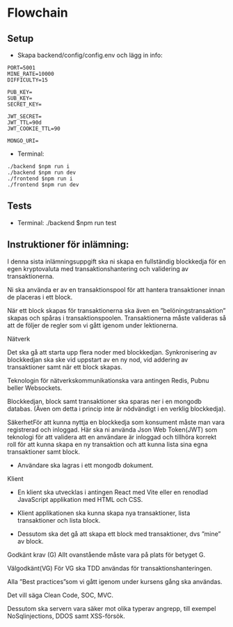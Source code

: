 # Flowchain

## Setup

- Skapa backend/config/config.env och lägg in info:

```
PORT=5001
MINE_RATE=10000
DIFFICULTY=15

PUB_KEY=
SUB_KEY=
SECRET_KEY=

JWT_SECRET=
JWT_TTL=90d
JWT_COOKIE_TTL=90

MONGO_URI=
```
- Terminal:
```
./backend $npm run i
./backend $npm run dev
./frontend $npm run i
./frontend $npm run dev
```

## Tests

- Terminal:
  ./backend $npm run test

## Instruktioner för inlämning:

I denna sista inlämningsuppgift ska ni skapa en fullständig blockkedja för en egen kryptovaluta med transaktionshantering och validering av transaktionerna.

Ni ska använda er av en transaktionspool för att hantera transaktioner innan de placeras i ett block.

När ett block skapas för transaktionerna ska även en ”belöningstransaktion” skapas och spåras i transaktionspoolen.
Transaktionerna måste valideras så att de följer de regler som vi gått igenom under lektionerna.

Nätverk

Det ska gå att starta upp flera noder med blockkedjan. Synkronisering av blockkedjan ska ske vid uppstart av en ny nod, vid addering av transaktioner samt när ett block skapas.

Teknologin för nätverkskommunikationska vara antingen Redis, Pubnu beller Websockets.

Blockkedjan, block samt transaktioner ska sparas ner i en mongodb databas.
(Även om detta i princip inte är nödvändigt i en verklig blockkedja).

SäkerhetFör att kunna nyttja en blockkedja som konsument måste man vara registrerad och inloggad. Här ska ni använda Json Web Token(JWT) som teknologi för att validera att en användare är inloggad och tillhöra korrekt roll för att kunna skapa en ny transaktion och att kunna lista sina egna transaktioner samt block.

- Användare ska lagras i ett mongodb dokument.

Klient

- En klient ska utvecklas i antingen React med Vite eller en renodlad JavaScript applikation med HTML och CSS.

- Klient applikationen ska kunna skapa nya transaktioner, lista transaktioner och lista block.

- Dessutom ska det gå att skapa ett block med transaktioner, dvs ”mine” av block.

Godkänt krav (G)
Allt ovanstående måste vara på plats för betyget G.

Välgodkänt(VG)
För VG ska TDD användas för transaktionshanteringen.

Alla ”Best practices”som vi gått igenom under kursens gång ska användas.

Det vill säga Clean Code, SOC, MVC.

Dessutom ska servern vara säker mot olika typerav angrepp, till exempel NoSqlinjections, DDOS samt XSS-försök.
